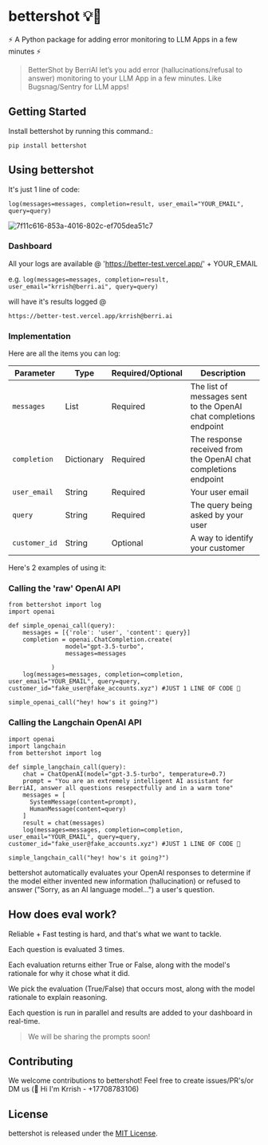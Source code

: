 # bettershot 💡🚀

⚡️ A Python package for adding error monitoring to LLM Apps in a few minutes ⚡

>BetterShot by BerriAI let’s you add error (hallucinations/refusal to answer) monitoring to your LLM App in a few minutes. Like Bugsnag/Sentry for LLM apps!

## Getting Started 

Install bettershot by running this command.:

`pip install bettershot`

## Using bettershot

It's just 1 line of code: 

`log(messages=messages, completion=result, user_email="YOUR_EMAIL", query=query)`

![7f11c616-853a-4016-802c-ef705dea51c7](https://github.com/ClerkieAI/bettershot/assets/17561003/c16c7149-bf57-4fc1-8f50-76e16850a0a2)

### Dashboard 

All your logs are available @ 'https://better-test.vercel.app/' + YOUR_EMAIL

e.g. 
`log(messages=messages, completion=result, user_email="krrish@berri.ai", query=query)`

will have it's results logged @ 

`https://better-test.vercel.app/krrish@berri.ai`

### Implementation

Here are all the items you can log: 

| Parameter | Type | Required/Optional | Description |
| --------- | ---- | ----------------- | ----------- |
| `messages` | List | Required | The list of messages sent to the OpenAI chat completions endpoint |
| `completion` | Dictionary | Required | The response received from the OpenAI chat completions endpoint |
| `user_email` | String | Required | Your user email |
| `query` | String | Required | The query being asked by your user |
| `customer_id` | String | Optional | A way to identify your customer |

Here's 2 examples of using it: 

### Calling the 'raw' OpenAI API
```
from bettershot import log
import openai 

def simple_openai_call(query):
    messages = [{'role': 'user', 'content': query}]
    completion = openai.ChatCompletion.create(
                model="gpt-3.5-turbo",
                messages=messages
    
            )
    log(messages=messages, completion=completion, user_email="YOUR_EMAIL", query=query, customer_id="fake_user@fake_accounts.xyz") #JUST 1 LINE OF CODE 🤯

simple_openai_call("hey! how's it going?")
```

### Calling the Langchain OpenAI API 

```
import openai
import langchain 
from bettershot import log

def simple_langchain_call(query):
    chat = ChatOpenAI(model="gpt-3.5-turbo", temperature=0.7)
    prompt = "You are an extremely intelligent AI assistant for BerriAI, answer all questions resepectfully and in a warm tone"
    messages = [
      SystemMessage(content=prompt),
      HumanMessage(content=query)
    ]
    result = chat(messages)
    log(messages=messages, completion=completion, user_email="YOUR_EMAIL", query=query, customer_id="fake_user@fake_accounts.xyz") #JUST 1 LINE OF CODE 🎉 

simple_langchain_call("hey! how's it going?")
```

bettershot automatically evaluates your OpenAI responses to determine if the model either invented new information (hallucination) or refused to answer ("Sorry, as an AI language model...") a user's question. 

## How does eval work?

Reliable + Fast testing is hard, and that's what we want to tackle.

Each question is evaluated 3 times. 

Each evaluation returns either True or False, along with the model's rationale for why it chose what it did. 

We pick the evaluation (True/False) that occurs most, along with the model rationale to explain reasoning. 

Each question is run in parallel and results are added to your dashboard in real-time. 

>We will be sharing the prompts soon!

## Contributing

We welcome contributions to bettershot! Feel free to create issues/PR's/or DM us (👋 Hi I'm Krrish - +17708783106)

## License

bettershot is released under the [MIT License](https://github.com/bettershot/readme/blob/master/LICENSE).
